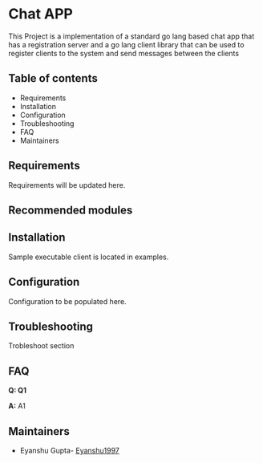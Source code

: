 # Chat APP

This Project is a implementation of a standard go lang based chat app that has a registration server and a go lang client library that can be used to register clients to the system and send messages between the clients


## Table of contents

- Requirements
- Installation
- Configuration
- Troubleshooting
- FAQ
- Maintainers


## Requirements 

Requirements will be updated here.


## Recommended modules


## Installation 

Sample executable client is located in examples.


## Configuration 

Configuration to be populated here.


## Troubleshooting 

Trobleshoot section


## FAQ 

**Q: Q1**

**A:** A1


## Maintainers 

- Eyanshu Gupta- [Eyanshu1997](https://github.com/eyanshu1997)